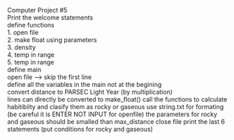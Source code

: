   Computer Project #5
<br>
  Print the welcome statements
  <br>
    define functions
    <br>
       1. open file
       <br>
       2. make float using parameters
       <br>
       3. density
       <br>
       4. temp in range
       <br>
       5. temp in range
       <br>
    define main
    <br>
       open file --> skip the first line 
       <br>
       define all the variables in the main not at the begining
       <br>
       convert distance to PARSEC Light Year (by multiplication)
       <br>
       lines can directly be converted to make_float()
       call the functions to calculate habitibilty and clasify them as rocky 
       or gaseous 
       use string.txt for formating (be careful it is ENTER NOT INPUT for openfile)
       the parameters for rocky and gaseous should be smalled than max_distance
       close file
       print the last 6 statements (put conditions for rocky and gaseous)


